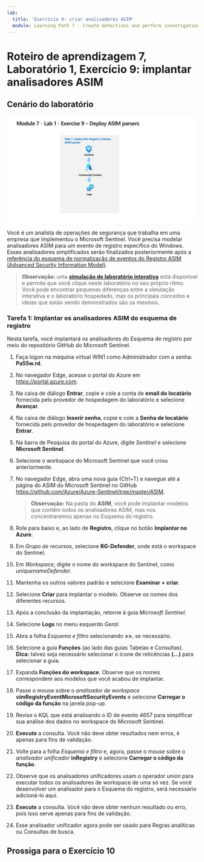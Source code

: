 ```yaml
---
lab:
  title: 'Exercício 9: criar analisadores ASIM'
  module: Learning Path 7 - Create detections and perform investigations using Microsoft Sentinel
---
```


# Roteiro de aprendizagem 7, Laboratório 1, Exercício 9: implantar analisadores ASIM

## Cenário do laboratório

![Visão geral do laboratório.](../Media/SC-200-Lab_Diagrams_Mod7_L1_Ex9.png)

Você é um analista de operações de segurança que trabalha em uma empresa que implementou o Microsoft Sentinel. Você precisa modelar analisadores ASIM para um evento de registro específico do Windows. Esses analisadores simplificados serão finalizados posteriormente após a [referência do esquema de normalização de eventos do Registro ASIM (Advanced Security Information Model)](https://docs.microsoft.com/en-us/azure/sentinel/registry-event-normalization-schema).

>**Observação:** uma **[simulação de laboratório interativa](https://mslabs.cloudguides.com/guides/SC-200%20Lab%20Simulation%20-%20Create%20Advanced%20Security%20Information%20Model%20Parsers)** está disponível e permite que você clique neste laboratório no seu próprio ritmo. Você pode encontrar pequenas diferenças entre a simulação interativa e o laboratório hospedado, mas os principais conceitos e ideias que estão sendo demonstrados são os mesmos. 

### Tarefa 1: Implantar os analisadores ASIM do esquema de registro

Nesta tarefa, você implantará os analisadores do Esquema de registro por meio do repositório GitHub do Microsoft Sentinel.

1. Faça logon na máquina virtual WIN1 como Administrador com a senha: **Pa55w.rd**.  

1. No navegador Edge, acesse o portal do Azure em https://portal.azure.com.

1. Na caixa de diálogo **Entrar**, copie e cole a conta de **email do locatário** fornecida pelo provedor de hospedagem do laboratório e selecione **Avançar**.

1. Na caixa de diálogo **Inserir senha**, copie e cole a **Senha de locatário** fornecida pelo provedor de hospedagem do laboratório e selecione **Entrar**.

1. Na barra de Pesquisa do portal do Azure, digite *Sentinel* e selecione **Microsoft Sentinel**.

1. Selecione o workspace do Microsoft Sentinel que você criou anteriormente.

1. No navegador Edge, abra uma nova guia (Ctrl+T) e navegue até a página do ASIM do Microsoft Sentinel no GitHub <https://github.com/Azure/Azure-Sentinel/tree/master/ASIM>.

    <!--- 1. On the right pane, select the **Onboard community content** link. This will open a new tab in the Edge Browser for Microsoft Sentinel GitHub content. **Hint:** You might need to scroll right to see the link. Alternatively, follow this link instead: [Microsoft Sentinel on GitHub](https://github.com/Azure/Azure-Sentinel). --->

    >**Observação:** Na pasta do **ASIM**, você pode implantar modelos que contêm todos os analisadores ASIM, mas nos concentraremos apenas no Esquema do registro.

1. Role para baixo e, ao lado de **Registro**, clique no botão **Implantar no Azure**.

1. Em *Grupo de recursos*, selecione **RG-Defender**, onde está o workspace do Sentinel.

1. Em *Workspace*, digite o nome do workspace do Sentinel, como *uniquenameDefender*.

1. Mantenha os outros valores padrão e selecione **Examinar + criar**.

1. Selecione **Criar** para implantar o modelo. Observe os nomes dos diferentes recursos.

1. Após a conclusão da implantação, retorne à guia *Microsoft Sentinel*.

1. Selecione **Logs** no menu esquerdo *Geral*.

1. Abra a folha *Esquema e filtro* selecionando **>>**, se necessário.

1. Selecione a guia **Funções** (ao lado das guias Tabelas e Consultas). **Dica:** talvez seja necessário selecionar o ícone de reticências **(...)** para selecionar a guia.

1. Expanda **Funções do workspace**. Observe que os nomes correspondem aos modelos que você acabou de implantar.

1. Passe o mouse sobre o *analisador de workspace* **vimRegistryEventMicrosoftSecurityEvents** e selecione **Carregar o código da função** na janela pop-up.

1. Revise o KQL que está analisando o ID de evento 4657 para simplificar sua análise dos dados no workspace do Microsoft Sentinel.

1. **Execute** a consulta. Você não deve obter resultados nem erros, é apenas para fins de validação.

1. Volte para a folha *Esquema e filtro* e, agora, passe o mouse sobre o *analisador unificador* **inRegistry** e selecione **Carregar o código da função**.

1. Observe que os analisadores unificadores usam o operador *union* para executar todos os analisadores de workspace de uma só vez. Se você desenvolver um analisador para o Esquema do registro, será necessário adicioná-lo aqui.

1. **Execute** a consulta. Você não deve obter nenhum resultado ou erro, pois isso serve apenas para fins de validação.

1. Esse analisador unificador agora pode ser usado para Regras analíticas ou Consultas de busca.

## Prossiga para o Exercício 10